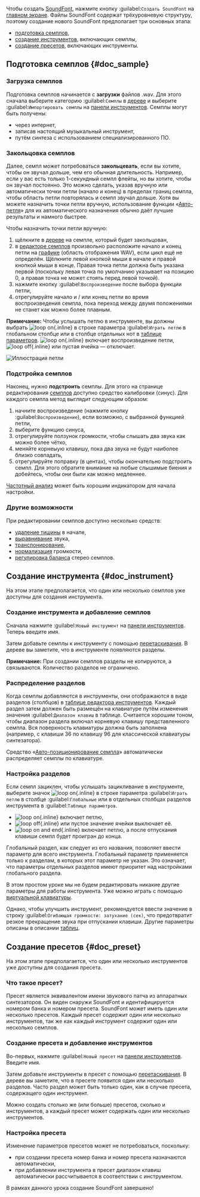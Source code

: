 Чтобы создать [SoundFont](manual/annexes/the-different-soundfont-formats.md#doc_sf2), нажмите кнопку :guilabel:`Создать SoundFont` на [главном экране](manual/index.md#doc_left).
Файлы SoundFont содержат трёхуровневую структуру, поэтому создание нового SoundFont предполагает три основных этапа:

* [подготовка семплов](#doc_sample),
* [создание инструментов](#doc_instrument), включающих семплы,
* [создание пресетов](#doc_preset), включающих инструменты.


## Подготовка семплов {#doc_sample}


### Загрузка семплов


Подготовка семплов начинается с **загрузки** файлов .wav.
Для этого сначала выберите категорию :guilabel:`Семплы` в [дереве](manual/soundfont-editor/tree.rst) и выберите :guilabel:`Импортировать семплы` на [панели инструментов](manual/soundfont-editor/toolbar.md#doc_edit).
Семплы могут быть получены:

* через интернет,
* записав настоящий музыкальный инструмент,
* путём синтеза с использованием специализированного ПО.


### Закольцовка семплов


Далее, семпл может потребоваться **закольцевать**, если вы хотите, чтобы он звучал дольше, чем его обычная длительность.
Например, если у вас есть только 1-секундный семпл флейты, но вы хотите, чтобы он звучал постоянно.
Это можно сделать, указав вручную или автоматически точки петли (начало и конец) в пределах границ семпла, чтобы область петли повторялась и семпл звучал дольше.
Хотя вы можете назначить точки петли вручную, использование функции «[Авто-петля](manual/soundfont-editor/tools/sample-tools.md#doc_autoloop)» для их автоматического назначения обычно даёт лучшие результаты и намного быстрее.

Чтобы назначить точки петли вручную:

1. щёлкните в [дереве](manual/soundfont-editor/tree.md) на семпле, который будет закольцован,
2. в [редакторе семплов](manual/soundfont-editor/editing-pages/sample-editor.md) произвольно расположите начало и конец петли на [графике](manual/soundfont-editor/editing-pages/sample-editor.md#doc_graph) (область отображения WAV), если цикл ещё не определён.
   Щёлкните левой кнопкой мыши в начале и правой кнопкой мыши в конце.
   Правая точка петли должна быть указана первой (поскольку левая точка по умолчанию указывает на позицию 0, а правая точка не может стоять перед левой точкой).
3. нажмите кнопку :guilabel:`Воспроизведение` после выбора функции петли,
4. отрегулируйте начало и / или конец петли во время воспроизведения семпла, пока переход между двумя положениями не станет как можно более плавным.


**Примечание:** Чтобы услышать петлю в инструменте, вы должны выбрать ![loop on](images/loop_on.png "loop on"){.inline} в строке параметра :guilabel:`Играть петлю` в глобальном столбце или в столбце отдельных нот в [таблице параметров](manual/soundfont-editor/editing-pages/instrument-editor.md#doc_table). ![loop on](images/loop_on.png "loop on"){.inline} включает воспроизведение петли, ![loop off](images/loop_off.png "loop off"){.inline} или пустая ячейка — отключает.


![Иллюстрация петли](images/loop_illustration.png "Иллюстрация петли")


### Подстройка семплов


Наконец, нужно **подстроить** семплы.
Для этого на странице редактирования [семплов](manual/soundfont-editor/editing-pages/sample-editor.md#doc_player) доступно средство калибровки (синус).
Для каждого семпла метод выглядит следующим образом:

1. начните воспроизведение (нажмите кнопку :guilabel:`Воспроизведение`), если возможно, с выбранной функцией петли,
2. выберите функцию синуса,
3. отрегулируйте ползунок громкости, чтобы слышать два звука как можно более чётко,
4. меняйте корнеыую клавишу, пока два звука не будут наиболее близко совпадать,
5. отрегулируйте поправку (в центах), чтобы окончательно подстроить семпл.
   Для этого обратите внимание на любые слышимые биения и добейтесь, чтобы они были как можно медленнее.

[Частотный анализ](manual/soundfont-editor/editing-pages/sample-editor.md#doc_freq) может быть хорошим индикатором для начала настройки.


### Другие возможности


При редактировании семплов доступно несколько средств:

* [удаление тишины](manual/soundfont-editor/tools/sample-tools.md#doc_removeblank) в начале,
* [выравнивание](manual/soundfont-editor/tools/sample-tools.md#doc_eq) звука,
* [транспонирование](manual/soundfont-editor/tools/sample-tools.md#doc_transpose),
* [нормализация](manual/soundfont-editor/tools/sample-tools.md#doc_volume) громкости,
* [регулировка баланса](manual/soundfont-editor/tools/sample-tools.md#doc_balance) стерео семплов.


## Создание инструмента {#doc_instrument}


На этом этапе предполагается, что один или несколько семплов уже доступны для создания инструмента.


### Создание инструмента и добавление семплов


Сначала нажмите :guilabel:`Новый инструмент` на [панели инструментов](manual/soundfont-editor/toolbar.md#doc_edit).
Теперь введите имя.

Затем добавьте семплы к инструменту с помощью [перетаскивания](manual/soundfont-editor/tree.md#doc_dragdrop).
В дереве вы заметите, что в инструменте появляются разделы.

**Примечание:** При создании семплов разделы не копируются, а связываются. Количество разделов не ограничено.


### Распределение разделов


Когда семплы добавляются в инструменты, они отображаются в виде разделов (столбцов) в [таблице редактора инструментов](manual/soundfont-editor/editing-pages/instrument-editor.md#doc_table).
Каждый раздел затем должен быть размещён на клавиатуре путём изменения значения :guilabel:`Диапазон клавиш` в таблице.
Считается хорошим тоном, чтобы диапазон раздела включал корневую клавишу представленного семпла.
Вся поверхность клавиатуры должна быть заполнена (например, с клавиши 36 по клавишу 96 для классической клавиатуры синтезатора).

Средство «[Авто-позиционирование семпла](manual/soundfont-editor/tools/instrument-tools.md#doc_position)» автоматически распределяет семплы по клавиатуре.


### Настройка разделов


Если семпл зациклен, чтобы услышать зацикливание в инструменте, выберите значок ![loop on](images/loop_on.png "loop on"){.inline} в строке параметра :guilabel:`Играть петлю` в столбце :guilabel:`Глобальные` или в отдельных столбцах разделов инструмента в :guilabel:`Таблице параметров`.

* ![loop on](images/loop_on.png "loop on"){.inline} включает петлю,
* ![loop off](images/loop_off.png "loop off"){.inline} или пустое значение ячейки выключает её.
* ![loop on and end](images/loop_on_end.png "loop on and end"){.inline} включает петлю, а после отпускания клавиши семпл будет проигран до конца.

Глобальный раздел, как следует из его названия, позволяет ввести параметр для всего инструмента.
Глобальный параметр применяется только к разделам, в которых этот параметр не указан.
Это означает, что параметры отдельных разделов имеют приоритет над настройками глобального раздела.

В этом простом уроке мы не будем редактировать никакие другие параметры для работы инструмента.
Уже можно играть с помощью [виртуальной клавиатуры](manual/soundfont-editor/toolbar.md#doc_keyboard).

Однако, чтобы улучшить инструмент, рекомендуется ввести значение в строку :guilabel:`Огибающая громкости: затухание (сек)`, что предотвратит резкое прекращение звука при отпускании клавиши.
Другие параметры описаны в описании [таблиц](manual/soundfont-editor/editing-pages/instrument-editor.md#doc_table).


## Создание пресетов {#doc_preset}


На этом этапе предполагается, что один или несколько инструментов уже доступны для создания пресета.


### Что такое пресет?


Пресет является эквивалентом имени звукового патча из аппаратных синтезаторов.
Он виден снаружи SoundFont и идентифицируется номером банка и номером пресета.
SoundFont может иметь один или несколько пресетов.
Каждый пресет содержит один или несколько инструментов, так же как каждый инструмент содержит один или несколько семплов.


### Создание пресета и добавление инструментов


Во-первых, нажмите :guilabel:`Новый пресет` на [панели инструментов](manual/soundfont-editor/toolbar.md#doc_edit).
Введите имя.

Затем добавьте инструменты в пресет с помощью [перетаскивания](manual/soundfont-editor/tree.md#doc_dragdrop).
В дереве вы заметите, что в пресете появится один или несколько разделов.
Часто раздел может быть только один, как в случае пресета, содержащего один инструмент.

Можно создать столько же (или больше) пресетов, сколько и инструментов, а каждый пресет может содержать один или несколько инструментов.


### Настройка пресета


Изменение параметров пресетов может не потребоваться, поскольку:

* при создании пресета номер банка и номер пресета назначаются автоматически,
* при добавлении инструмента в пресет диапазон клавиш автоматически рассчитывается в соответствии с инструментом.

В рамках данного урока создание SoundFont завершено!